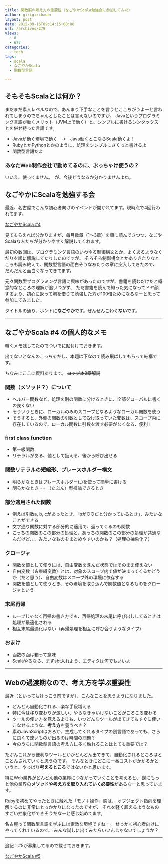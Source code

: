 ```yaml
---
title: 関数脳の考え方の重要性（なごやかScala勉強会に参加してみた）
author: girigiribauer
layout: post
date: 2012-09-16T09:14:15+00:00
url: /archives/279
views:
  - 0
  - 677
categories:
  - tech
tags:
  - scala
  - なごやかScala
  - 関数型言語

---
```

## そもそもScalaとは何か？

まだまだ素人レベルなので、あんまり下手なことを言うとここちがうよーと言われてしまうのでちゃんとしたことは言えないのですが、 Javaというプログラミング言語が動くメリット（JVM上で動く）と、シンプルに書けるシンタックスとを併せ持った言語です。

  * Javaが動く環境で動く　→　Java動くとこならScala動くよ！
  * RubyとかPythonとかのように、処理をシンプルにさくっと書けるよ
  * 関数型言語だよ

### あなたWeb制作会社で勤めてるのに、ぶっちゃけ使うの？

いいえ、使ってません。　が、今後どうなるか分かりませんよね。

## なごやかにScalaを勉強する会

最近、名古屋でこんな初心者向けのイベントが開かれてます。現時点で4回行われてます。

[なごやかScala #4][1]

見てもらえれば分かりますが、毎月数章（1〜3章）を順に読んできつつ、なごやScalaな人たちが分かりやすく解説してくれます。

最初の数回は、プログラミング言語のいわゆる制御構文とか、よくあるようなくだりを順に解説してたりしたのですが、 そろそろ制御構文とかありきたりなところも読み終えて、関数型言語の面白そうなあたりの章に突入してきたので、 だんだんと面白くなってきてます。

元々関数型プログラミング言語に興味があったのですが、書籍を読むだけだと概念的なところの理解が追いつかず、 ただ書籍を読んで知った気になってドヤ顔するより、初心に返って胸を借りて勉強した方が100倍ためになるなーと思って 参加してみました。

タイトルの通り、ホントに**なごやか**です。ぜんぜん**こわくない**です。

* * *

## なごやかScala #4 の個人的なメモ

軽くメモ残してたのでついでに貼付けておきます。

出てないとなんのこっちゃだし、本題は下なので読み飛ばしてもらって結構です。

ちなみにここに資料あります。 ~~コップ本8章解説~~

### 関数（メソッド？）について

  * ヘルパー関数など、処理を別の関数に分けるときに、全部グローバルに書くの良くない
  * そういうときに、ローカルのみのスコープとなるようなローカル関数を使う
  * そうすると、外側の関数の引数として受け取っていた変数は、スコープ内に存在しているので、ローカル関数に引数を渡す必要がなくなる、便利！

### first class function

  * 第一級関数
  * リテラルがある、値として扱える、後から呼び出せる

### 関数リテラルの短縮形、プレースホルダー構文

  * 明らかなときはプレースホルダー(\_)を使って簡単に書ける
  * 明らかなとき == （たぶん）型推論できるとき

### 部分適用された関数

  * 例えば引数a, b, cがあったとき、「bが○○だと分かっているとき」、みたいなことができる
  * 文字通り関数に対する部分的に適用で、返ってくるのも関数
  * こっちの関数のこの部分の処理と、あっちの関数のこの部分の処理が共通なんだけど、、、みたいなものをまとめやすいのかも？（処理の抽象化？）

### クロージャ

  * 関数を値として使うには、自由変数を含んだ状態ではそのまま使えない
  * 自由変数（＆束縛変数）とは、対象のスコープ内で値が決まってくるかどうか（だと思う）、自由変数はスコープ外の環境に依存する
  * 関数を値として使うとき、その環境を取り込んで関数値となるものをクロージャという

### 末尾再帰

  * ループじゃなく再帰の書き方でも、再帰処理の末尾に呼び出ししてるときは処理が最適化される
  * 相互末尾最適化はない（再帰処理を相互に呼び合うようなタイプ）

### おまけ

  * 函数の函は箱って意味
  * Scalaやるなら、まずsbt入れよう、エディタは何でもいいよ

* * *

## Webの過渡期なので、考え方を学ぶ重要性

最近（といってもけっこう前ですが）、こんなことを思うようになりました。

  * どんどん自動化される、楽な手段増える
  * 特に今は移り変わりが激しい、やらなきゃいけないことがころころ変わる
  * ツールの使い方を覚えるよりも、いつどんなツールが出てきてもすぐに使いこなせるような、**考え方**を養うべき？
  * 素のJavaScriptはおろか、生成してくれるタイプの別言語であっても、さらに良くて速いものが出るのは時間の問題？
  * 今のうちに関数型言語の考え方に多く触れることはとても重要では？

たぶんこれから便利なツールとかがどんどん出てきて、自動化されるところはとことんされていくと思うのです。 そんなときにどこに一番コストがかかるかというと、やっぱり**考えるところ**ではないかと思います。

特にWeb業界がどんどん他の業界につながっていくことを考えると、 逆にもっと他の業界の**メソッドや考え方を取り入れていく必要性**があるなーと思っています。

Rubyを初めてやったときに触れた「モノ＋操作」感は、 オブジェクト指向を理解するのに非常にとっかかりになったのですが、 それを軽く超えるようなものすごい抽象化ができそうだなーと感じ始めてます。

名古屋って関数型言語を学ぶには素敵な環境ですねー。 せっかく初心者向けにやってくれているので、 みんな試しに出てみたらいいんじゃないでしょうか？

* * *

追記：#5が募集してるので載せておきます。

[なごやかScala #5][2]

 [1]: http://partake.in/events/884fae5f-0fef-4979-bf96-94a5b31ebcc9
 [2]: http://partake.in/events/30b6efce-3c1a-43b9-88bf-1636d464e6f4

